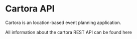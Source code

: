 # Cartora API

Cartora is an location-based event planning application.

All information about the cartora REST API can be found here
